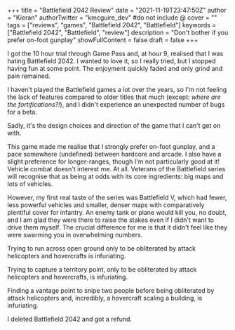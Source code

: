 +++
title = "Battlefield 2042 Review"
date = "2021-11-19T23:47:50Z"
author = "Kieran"
authorTwitter = "kmcguire_dev" #do not include @
cover = ""
tags = ["reviews", "games", "Battlefield 2042", "Battlefield"]
keywords = ["Battlefield 2042", "Battlefield", "review"]
description = "Don't bother if you prefer on-foot gunplay"
showFullContent = false
draft = false
+++

I got the 10 hour trial through Game Pass and, at hour 9, realised that I was hating Battlefield 2042. I wanted to love it, so I really tried, but I stopped having fun at some point. The enjoyment quickly faded and only grind and pain remained.

I haven't played the Battlefield games a lot over the years, so I'm not feeling the lack of features compared to older titles that much (except: *where are the fortifications?!*), and I didn't experience an unexpected number of bugs for a beta.

Sadly, it's the design choices and direction of the game that I can't get on with.

This game made me realise that I strongly prefer on-foot gunplay, and a pace somewhere (undefined) between hardcore and arcade. I also have a slight preference for longer-ranges, though I'm not particularly good at it! Vehicle combat doesn't interest me. At all. Veterans of the Battlefield series will recognise that as being at odds with its core ingredients: big maps and lots of vehicles.

However, my first real taste of the series was Battlefield V, which had fewer, less powerful vehicles and smaller, denser maps with comparatively plentiful cover for infantry. An enemy tank or plane would kill you, no doubt, and I am glad they were there to raise the stakes even if I didn't want to drive them myself. The crucial difference for me is that it didn't feel like they were swarming you in overwhelming numbers.

Trying to run across open ground only to be obliterated by attack helicopters and hovercrafts is infuriating.

Trying to capture a territory point, only to be obliterated by attack helicopters and hovercrafts, is infuriating.

Finding a vantage point to snipe two people before being obliterated by attack helicopters and, incredibly, a hovercraft scaling a building, is infuriating.

I deleted Battlefield 2042 and got a refund.
